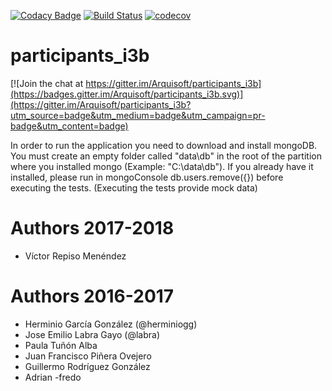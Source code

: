 [![Codacy Badge](https://api.codacy.com/project/badge/Grade/6adc0b19bd9347efbca7d72f91b94f4d)](https://www.codacy.com/app/juanfpo96/participants_i3b?utm_source=github.com&amp;utm_medium=referral&amp;utm_content=Arquisoft/participants_i3b&amp;utm_campaign=Badge_Grade)
[![Build Status](https://travis-ci.org/Arquisoft/participants_i3b.svg?branch=master)](https://travis-ci.org/Arquisoft/participants_i3b)
[![codecov](https://codecov.io/gh/Arquisoft/participants_i3b/branch/master/graph/badge.svg)](https://codecov.io/gh/Arquisoft/participants_i3b)


# participants_i3b

[![Join the chat at https://gitter.im/Arquisoft/participants_i3b](https://badges.gitter.im/Arquisoft/participants_i3b.svg)](https://gitter.im/Arquisoft/participants_i3b?utm_source=badge&utm_medium=badge&utm_campaign=pr-badge&utm_content=badge)

In order to run the application you need to download and install mongoDB. You must create an empty folder called "data\db" in the root of the partition where you installed mongo (Example: "C:\data\db"). If you already have it installed, please run in mongoConsole db.users.remove({}) before executing the tests. (Executing the tests provide mock data)

# Authors 2017-2018

- Víctor Repiso Menéndez

# Authors 2016-2017

- Herminio García González (@herminiogg)
- Jose Emilio Labra Gayo (@labra)
- Paula Tuñón Alba
- Juan Francisco Piñera Ovejero
- Guillermo Rodríguez González 
- Adrian
-fredo
